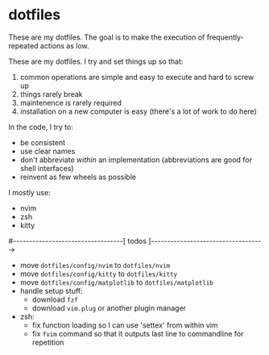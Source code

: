 # dotfiles

These are my dotfiles. The goal is to make the execution of frequently-repeated actions as low.

These are my dotfiles. I try and set things up so that:

1. common operations are simple and easy to execute and hard to screw up
2. things rarely break
3. maintenence is rarely required
4. installation on a new computer is easy (there's a lot of work to do here)

In the code, I try to:

- be consistent
- use clear names
- don't abbreviate _within_ an implementation (abbreviations are good for shell interfaces)
- reinvent as few wheels as possible

I mostly use:

- nvim
- zsh
- kitty


#----------------------------------[ todos ]----------------------------------->
- move `dotfiles/config/nvim` to `dotfiles/nvim`
- move `dotfiles/config/kitty` to `dotfiles/kitty`
- move `dotfiles/config/matplotlib` to `dotfiles/matplotlib`
- handle setup stuff:
  - download `fzf`
  - download `vim.plug` or another plugin manager
- zsh:
    - fix function loading so I can use 'settex' from within vim
    - fix `fvim` command so that it outputs last line to commandline for repetition

